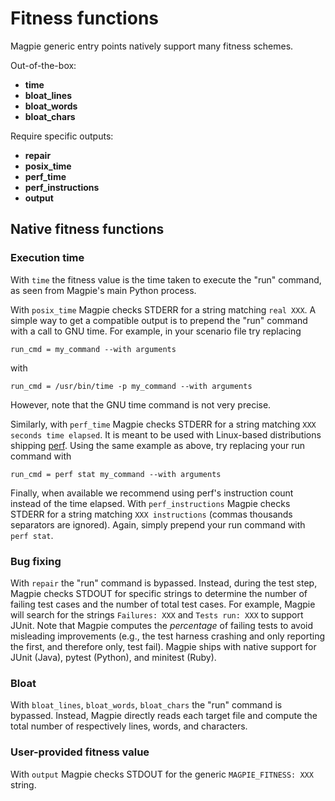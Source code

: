 # Fitness functions

Magpie generic entry points natively support many fitness schemes.

Out-of-the-box:
- **time**
- **bloat_lines**
- **bloat_words**
- **bloat_chars**

Require specific outputs:
- **repair**
- **posix_time**
- **perf_time**
- **perf_instructions**
- **output**


## Native fitness functions

### Execution time

With `time` the fitness value is the time taken to execute the "run" command, as seen from Magpie's main Python process.

With `posix_time` Magpie checks STDERR for a string matching `real XXX`.
A simple way to get a compatible output is to prepend the "run" command with a call to GNU time.
For example, in your scenario file try replacing

    run_cmd = my_command --with arguments

with

    run_cmd = /usr/bin/time -p my_command --with arguments


However, note that the GNU time command is not very precise.

Similarly, with `perf_time` Magpie checks STDERR for a string matching `XXX seconds time elapsed`.
It is meant to be used with Linux-based distributions shipping [perf](https://perf.wiki.kernel.org/).
Using the same example as above, try replacing your run command with

    run_cmd = perf stat my_command --with arguments

Finally, when available we recommend using perf's instruction count instead of the time elapsed.
With `perf_instructions` Magpie checks STDERR for a string matching `XXX instructions` (commas thousands separators are ignored).
Again, simply prepend your run command with `perf stat`.


### Bug fixing

With `repair` the "run" command is bypassed.
Instead, during the test step, Magpie checks STDOUT for specific strings to determine the number of failing test cases and the number of total test cases.
For example, Magpie will search for the strings `Failures: XXX` and `Tests run: XXX` to support JUnit.
Note that Magpie computes the _percentage_ of failing tests to avoid misleading improvements (e.g., the test harness crashing and only reporting the first, and therefore only, test fail).
Magpie ships with native support for JUnit (Java), pytest (Python), and minitest (Ruby).


### Bloat

With `bloat_lines`, `bloat_words`, `bloat_chars` the "run" command is bypassed.
Instead, Magpie directly reads each target file and compute the total number of respectively lines, words, and characters.


### User-provided fitness value

With `output` Magpie checks STDOUT for the generic `MAGPIE_FITNESS: XXX` string.
